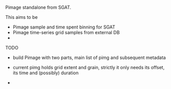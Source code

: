 Pimage standalone from SGAT. 

This aims to be
 - Pimage sample and time spent binning for SGAT
 - Pimage time-series grid samples from external DB
 - 
TODO



 - build Pimage with two parts, main list of pimg and subsequent metadata

 - current pimg holds grid extent and grain, strictly it only needs
  its offset, its time and (possibly) duration

 - 
